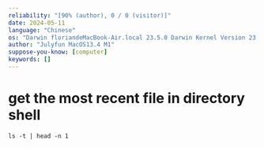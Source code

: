 ```yaml
---
reliability: "[90% (author), 0 / 0 (visitor)]"
date: 2024-05-11
language: "Chinese"
os: "Darwin floriandeMacBook-Air.local 23.5.0 Darwin Kernel Version 23.5.0: Wed May  1 20:16:51 PDT 2024; root:xnu-10063.121.3~5/RELEASE_ARM64_T8103 arm64"
author: "Julyfun MacOS13.4 M1"
suppose-you-know: [computer]
keywords: []
---
```


# get the most recent file in directory shell

```
ls -t | head -n 1
```

